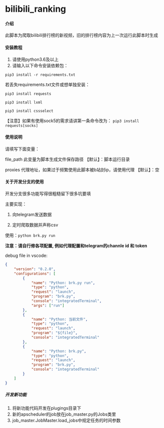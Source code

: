 # bilibili_ranking

#### 介绍
此脚本为爬取bilibili排行榜的新视频，旧的排行榜内容为上一次运行此脚本时生成


#### 安装教程

1. 请使用python3.6及以上
2. 请输入以下命令安装依赖包：

`pip3 install -r requirements.txt`

若丢失requirements.txt文件或想单独安装：

`pip3 install requests`

`pip3 install lxml`

`pip3 install cssselect`


【注意】如果有使用sock5的需求请讲第一条命令改为：
`pip3 install requests[socks]`


#### 使用说明

请填写下面变量：

file_path 此变量为脚本生成文件保存路径 【默认】：脚本运行目录

proxies 代理地址，如果过于频繁使用此脚本被b站封ip，请使用代理  【默认】：空

#### 关于开发分支的使用

开发分支很多功能写得很粗糙留下很多坑要填

主要实现：

1. 向telegram发送数据

2. 定时爬取数据并声称csv

使用：`python brk.py run`

**注意：请自行修各项配置, 例如代理配置和telegram的channle id 和 token**

debug file in vscode:

```json
{
    "version": "0.2.0",
    "configurations": [
        {
            "name": "Python: brk.py run",
            "type": "python",
            "request": "launch",
            "program": "brk.py",
            "console": "integratedTerminal",
            "args": ["run"]
        },
        {
            "name": "Python: 当前文件",
            "type": "python",
            "request": "launch",
            "program": "${file}",
            "console": "integratedTerminal"
        },
        {
            "name": "Python: brk.py",
            "type": "python",
            "request": "launch",
            "program": "brk.py",
            "console": "integratedTerminal"
        }
    ]
}
```
##### 开发新功能
1. 将新功能代码开发在plugings目录下
2. 新的apscheduler的job放在job_master.py的Jobs类里
3. job_master.JobMaster.load_jobs中规定任务的时间参数
